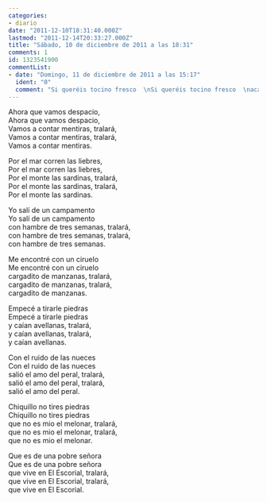 ```yaml
---
categories:
- diario
date: "2011-12-10T18:31:40.000Z"
lastmod: "2011-12-14T20:33:27.000Z"
title: "Sábado, 10 de diciembre de 2011 a las 18:31"
comments: 1
id: 1323541900
commentList:
- date: "Domingo, 11 de diciembre de 2011 a las 15:17"
  ident: "0"
  comment: "Si queréis tocino fresco  \nSi queréis tocino fresco  \nacabado de segar, tralará,  \nacabado de segar, tralará,  \nacabado de segar.  \n  \nLo cortó el tío Pepe  \nLo cortó el tío Pepe  \ncon la caña de pescar, tralará,  \ncon la caña de pescar, tralará,  \ncon la caña de pescar."
---
```


Ahora que vamos despacio,   
Ahora que vamos despacio,  
Vamos a contar mentiras, tralará,   
Vamos a contar mentiras, tralará,   
Vamos a contar mentiras.  
  
Por el mar corren las liebres,  
Por el mar corren las liebres,  
Por el monte las sardinas, tralará,  
Por el monte las sardinas, tralará,  
Por el monte las sardinas.  
  
Yo salí de un campamento  
Yo salí de un campamento  
con hambre de tres semanas, tralará,  
con hambre de tres semanas, tralará,  
con hambre de tres semanas.  
  
Me encontré con un ciruelo  
Me encontré con un ciruelo  
cargadito de manzanas, tralará,   
cargadito de manzanas, tralará,   
cargadito de manzanas.  
  
Empecé a tirarle piedras  
Empecé a tirarle piedras  
y caían avellanas, tralará,  
y caían avellanas, tralará,  
y caían avellanas.  
  
Con el ruido de las nueces  
Con el ruido de las nueces  
salió el amo del peral, tralará,  
salió el amo del peral, tralará,  
salió el amo del peral.  
  
Chiquillo no tires piedras  
 Chiquillo no tires piedras  
que no es mio el melonar, tralará,   
que no es mio el melonar, tralará,   
que no es mio el melonar.  
  
Que es de una pobre señora  
Que es de una pobre señora  
que vive en El Escorial, tralará,  
que vive en El Escorial, tralará,  
que vive en El Escorial.